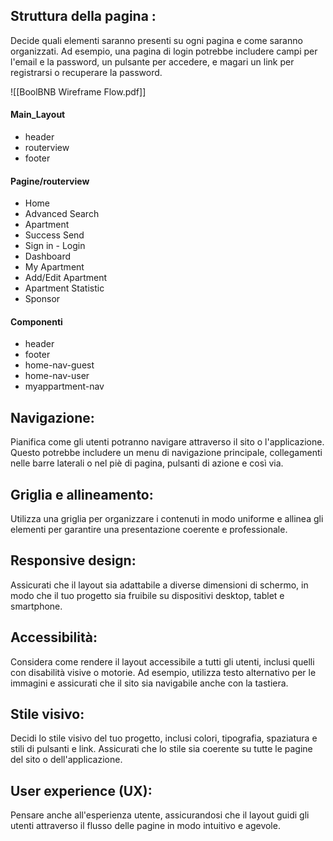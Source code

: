## Struttura della pagina :
  Decide quali elementi saranno presenti su ogni pagina e come saranno organizzati. Ad esempio, una pagina di login potrebbe includere campi per l'email e la password, un pulsante per accedere, e magari un link per registrarsi o recuperare la password.

![[BoolBNB Wireframe Flow.pdf]]

#### Main_Layout
- header
- routerview
- footer

#### Pagine/routerview
- Home
- Advanced Search
-  Apartment
- Success Send
- Sign in - Login
- Dashboard 
- My Apartment
- Add/Edit Apartment
- Apartment Statistic
- Sponsor

#### Componenti
- header
- footer
- home-nav-guest
- home-nav-user
- myappartment-nav



## Navigazione:
Pianifica come gli utenti potranno navigare attraverso il sito o l'applicazione. Questo potrebbe includere un menu di navigazione principale, collegamenti nelle barre laterali o nel piè di pagina, pulsanti di azione e così via.
    
## Griglia e allineamento:
Utilizza una griglia per organizzare i contenuti in modo uniforme e allinea gli elementi per garantire una presentazione coerente e professionale.
    
## Responsive design:
Assicurati che il layout sia adattabile a diverse dimensioni di schermo, in modo che il tuo progetto sia fruibile su dispositivi desktop, tablet e smartphone.
    
## Accessibilità:
Considera come rendere il layout accessibile a tutti gli utenti, inclusi quelli con disabilità visive o motorie. Ad esempio, utilizza testo alternativo per le immagini e assicurati che il sito sia navigabile anche con la tastiera.
    
## Stile visivo:
Decidi lo stile visivo del tuo progetto, inclusi colori, tipografia, spaziatura e stili di pulsanti e link. Assicurati che lo stile sia coerente su tutte le pagine del sito o dell'applicazione.
    
## User experience (UX):
Pensare anche all'esperienza utente, assicurandosi che il layout guidi gli utenti attraverso il flusso delle pagine in modo intuitivo e agevole.